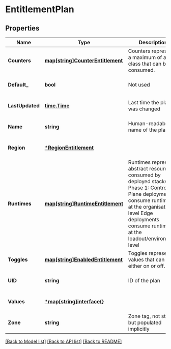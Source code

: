 # EntitlementPlan

## Properties
Name | Type | Description | Notes
------------ | ------------- | ------------- | -------------
**Counters** | [**map[string]CounterEntitlement**](CounterEntitlement.md) | Counters represent a maximum of a class that can be consumed. | [optional] [default to null]
**Default_** | **bool** | Not used | [optional] [default to null]
**LastUpdated** | [**time.Time**](time.Time.md) | Last time the plan was changed | [optional] [default to null]
**Name** | **string** | Human-readable name of the plan | [optional] [default to null]
**Region** | [***RegionEntitlement**](RegionEntitlement.md) |  | [optional] [default to null]
**Runtimes** | [**map[string]RuntimeEntitlement**](RuntimeEntitlement.md) | Runtimes represent abstract resources consumed by deployed stacks  In Phase 1: Control Plane deployments consume runtimes at the organisation level Edge deployments consume runtimes at the loadout/environment level | [optional] [default to null]
**Toggles** | [**map[string]EnabledEntitlement**](EnabledEntitlement.md) | Toggles represent values that can be either on or off. | [optional] [default to null]
**UID** | **string** | ID of the plan | [optional] [default to null]
**Values** | [***map[string]interface{}**](map.md) |  | [optional] [default to null]
**Zone** | **string** | Zone tag, not stored, but populated implicitly | [optional] [default to null]

[[Back to Model list]](../README.md#documentation-for-models) [[Back to API list]](../README.md#documentation-for-api-endpoints) [[Back to README]](../README.md)

